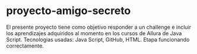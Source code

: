 # proyecto-amigo-secreto

El presente proyecto tiene como objetivo responder a un challenge e incluir los aprendizajes adquiridos al momento en los cursos de Allura de Java Script.
Tecnologias usadas: Java Script, GitHub, HTML.
Etapa funcionando correctamente.
